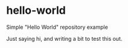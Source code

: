 # hello-world
Simple "Hello World" repository example

Just saying hi, and writing a bit to test this out.
